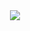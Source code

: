 <div align="center" dir="auto">
  <a href="#">
		<img src="https://cdn.svgator.com/images/2023/03/animated-geometric-shapes-background.svg" style="max-width: 100%;">
  </a>
</div>
